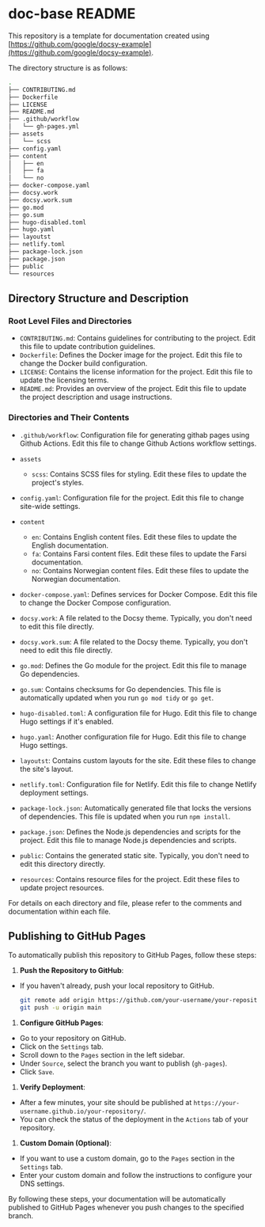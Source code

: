 # doc-base README

This repository is a template for documentation created using
[https://github.com/google/docsy-example](https://github.com/google/docsy-example).

The directory structure is as follows:

```bash
.
├── CONTRIBUTING.md
├── Dockerfile
├── LICENSE
├── README.md
├── .github/workflow
│   └── gh-pages.yml
├── assets
│   └── scss
├── config.yaml
├── content
│   ├── en
│   ├── fa
│   └── no
├── docker-compose.yaml
├── docsy.work
├── docsy.work.sum
├── go.mod
├── go.sum
├── hugo-disabled.toml
├── hugo.yaml
├── layoutst
├── netlify.toml
├── package-lock.json
├── package.json
├── public
└── resources
```

## Directory Structure and Description

### Root Level Files and Directories

- `CONTRIBUTING.md`: Contains guidelines for contributing to the project. Edit
  this file to update contribution guidelines.
- `Dockerfile`: Defines the Docker image for the project. Edit this file to
  change the Docker build configuration.
- `LICENSE`: Contains the license information for the project. Edit this file to
  update the licensing terms.
- `README.md`: Provides an overview of the project. Edit this file to update the
  project description and usage instructions.

### Directories and Their Contents

- `.github/workflow`: Configuration file for generating githab pages using
  Github Actions. Edit this file to change Github Actions workflow settings.

- `assets`

  - `scss`: Contains SCSS files for styling. Edit these files to update the
    project's styles.

- `config.yaml`: Configuration file for the project. Edit this file to change
  site-wide settings.

- `content`

  - `en`: Contains English content files. Edit these files to update the English
    documentation.
  - `fa`: Contains Farsi content files. Edit these files to update the Farsi
    documentation.
  - `no`: Contains Norwegian content files. Edit these files to update the
    Norwegian documentation.

- `docker-compose.yaml`: Defines services for Docker Compose. Edit this file to
  change the Docker Compose configuration.

- `docsy.work`: A file related to the Docsy theme. Typically, you don't need to
  edit this file directly.

- `docsy.work.sum`: A file related to the Docsy theme. Typically, you don't need
  to edit this file directly.

- `go.mod`: Defines the Go module for the project. Edit this file to manage Go
  dependencies.

- `go.sum`: Contains checksums for Go dependencies. This file is automatically
  updated when you run `go mod tidy` or `go get`.

- `hugo-disabled.toml`: A configuration file for Hugo. Edit this file to change
  Hugo settings if it's enabled.

- `hugo.yaml`: Another configuration file for Hugo. Edit this file to change
  Hugo settings.

- `layoutst`: Contains custom layouts for the site. Edit these files to change
  the site's layout.

- `netlify.toml`: Configuration file for Netlify. Edit this file to change
  Netlify deployment settings.

- `package-lock.json`: Automatically generated file that locks the versions of
  dependencies. This file is updated when you run `npm install`.

- `package.json`: Defines the Node.js dependencies and scripts for the project.
  Edit this file to manage Node.js dependencies and scripts.

- `public`: Contains the generated static site. Typically, you don't need to
  edit this directory directly.

- `resources`: Contains resource files for the project. Edit these files to
  update project resources.

For details on each directory and file, please refer to the comments and
documentation within each file.

## Publishing to GitHub Pages

To automatically publish this repository to GitHub Pages, follow these steps:

1. **Push the Repository to GitHub**:

- If you haven't already, push your local repository to GitHub.

  ```sh
  git remote add origin https://github.com/your-username/your-repository.git
  git push -u origin main
  ```

1. **Configure GitHub Pages**:

- Go to your repository on GitHub.
- Click on the `Settings` tab.
- Scroll down to the `Pages` section in the left sidebar.
- Under `Source`, select the branch you want to publish (`gh-pages`).
- Click `Save`.

1. **Verify Deployment**:

- After a few minutes, your site should be published at
  `https://your-username.github.io/your-repository/`.
- You can check the status of the deployment in the `Actions` tab of your
  repository.

1. **Custom Domain (Optional)**:

- If you want to use a custom domain, go to the `Pages` section in the
  `Settings` tab.
- Enter your custom domain and follow the instructions to configure your DNS
  settings.

By following these steps, your documentation will be automatically published to
GitHub Pages whenever you push changes to the specified branch.
